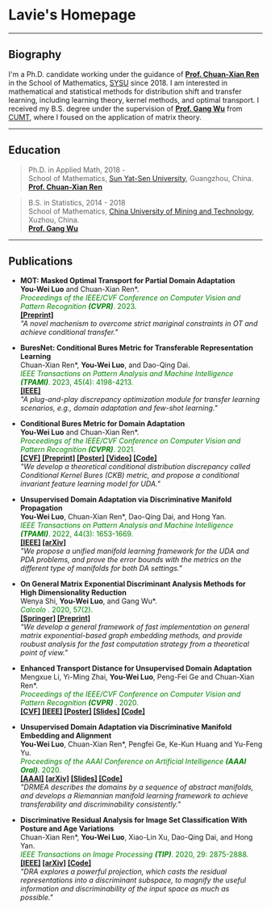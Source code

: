 # Lavie's Homepage

---
## Biography

I'm a Ph.D. candidate working under the guidance of **[Prof. Chuan-Xian Ren](http://www.scholat.com/renchx)** in the School of Mathematics, [SYSU](http://www.sysu.edu.cn/en/index.htm) since 2018. I am interested in mathematical and statistical methods for distribution shift and transfer learning, including learning theory, kernel methods, and optimal transport. I received my B.S. degree under the supervision of **[Prof. Gang Wu](https://www.researchgate.net/profile/Gang_Wu21)** from [CUMT](http://global.cumt.edu.cn/), where I foused on the application of matrix theory.

---
## Education
> Ph.D. in Applied Math, 2018 - <br>
> School of Mathematics, [Sun Yat-Sen University](http://www.sysu.edu.cn/en/index.htm), Guangzhou, China. <br>
> **[Prof. Chuan-Xian Ren](http://www.scholat.com/renchx)**

> B.S. in Statistics, 2014 - 2018  <br>
> School of Mathematics, [China University of Mining and Technology](http://global.cumt.edu.cn/), Xuzhou, China. <br>
> **[Prof. Gang Wu](https://www.researchgate.net/profile/Gang_Wu21)**

---
## Publications

<link rel="stylesheet" href="https://use.fontawesome.com/releases/v5.7.1/css/all.css" integrity="sha384-fnmOCqbTlWIlj8LyTjo7mOUStjsKC4pOpQbqyi7RrhN7udi9RwhKkMHpvLbHG9Sr" crossorigin="anonymous">

+ **MOT: Masked Optimal Transport for Partial Domain Adaptation** <br>
**You-Wei Luo** and Chuan-Xian Ren\*. <br>
*<font color="green"> Proceedings of the IEEE/CVF Conference on Computer Vision and Pattern Recognition </font>* 
***<font color="green">(CVPR)</font>***<font color="green">. 2023. </font> <br>
<i class="fas fa-file-pdf"></i> **[[Preprint]](https://www.youweiluo.top/Papers/MOT_CVPR2023.pdf)** <br>
<i class="fas fa-lightbulb"></i> *"A novel machenism to overcome strict mariginal constraints in OT and achieve conditional transfer."*

+ **BuresNet: Conditional Bures Metric for Transferable Representation Learning** <br>
Chuan-Xian Ren\*, **You-Wei Luo**, and Dao-Qing Dai. <br>
*<font color="green"> IEEE Transactions on Pattern Analysis and Machine Intelligence </font>* 
***<font color="green">(TPAMI)</font>***<font color="green">. 2023, 45(4): 4198-4213. </font> <br>
<i class="fas fa-file-pdf"></i> **[[IEEE]](https://ieeexplore.ieee.org/document/9829324)** <br>
<i class="fas fa-lightbulb"></i> *"A plug-and-play discrepancy optimization module for transfer learning scenarios, e.g., domain adaptation and few-shot learning."*

+ **Conditional Bures Metric for Domain Adaptation** <br>
**You-Wei Luo** and Chuan-Xian Ren\*. <br>
*<font color="green"> Proceedings of the IEEE/CVF Conference on Computer Vision and Pattern Recognition </font>* 
***<font color="green">(CVPR)</font>***<font color="green">. 2021. </font> <br>
<i class="fas fa-file-pdf"></i> **[[CVF]](https://openaccess.thecvf.com/content/CVPR2021/html/Luo_Conditional_Bures_Metric_for_Domain_Adaptation_CVPR_2021_paper.html) [[Preprint]](https://www.youweiluo.top/Papers/ConditionalBures_CVPR2021.pdf) [[Poster]](https://www.youweiluo.top/Papers/CKB_CVPR21_Poster.pdf) [[Video]](https://drive.google.com/file/d/1RMGOmWvt0eME9Mb2aPOvamX5KiEQU4TM/view?usp=sharing) [[Code]](https://github.com/LavieLuo/CKB)** <br>
<i class="fas fa-lightbulb"></i> *"We develop a theoretical conditional distribution discrepancy called Conditional Kernel Bures (CKB) metric, and propose a conditional invariant feature learning model for UDA."*

+ **Unsupervised Domain Adaptation via Discriminative Manifold Propagation** <br>
**You-Wei Luo**, Chuan-Xian Ren\*, Dao-Qing Dai, and Hong Yan. <br>
*<font color="green"> IEEE Transactions on Pattern Analysis and Machine Intelligence </font>*
***<font color="green">(TPAMI)</font>***<font color="green">. 2022, 44(3): 1653-1669. </font> <br>
<i class="fas fa-file-pdf"></i> **[[IEEE]](https://ieeexplore.ieee.org/document/9158545) [[arXiv]](https://arxiv.org/abs/2008.10030)** <br>
<i class="fas fa-lightbulb"></i> *"We propose a unified manifold learning framework for the UDA and PDA problems, and prove the error bounds with the metrics on the different type of manifolds for both DA settings."*

+ **On General Matrix Exponential Discriminant Analysis Methods for High Dimensionality Reduction** <br>
Wenya Shi, **You-Wei Luo**, and Gang Wu\*. <br>
*<font color="green"> Calcolo </font>*<font color="green">. 2020, 57(2). </font> <br>
<i class="fas fa-file-pdf"></i> **[[Springer]](https://link.springer.com/article/10.1007%2Fs10092-020-00366-6) [[Preprint]](https://www.youweiluo.top/Papers/On%20General%20Matrix%20Exponential%20Discriminant%20Analysis%20Methods%20for%20High%20Dimensionality%20Reduction.pdf)** <br>
<i class="fas fa-lightbulb"></i> *"We develop a general framework of fast implementation on general matrix exponential-based graph embedding methods, and provide roubust analysis for the fast
computation strategy from a theoretical point of view."*

+ **Enhanced Transport Distance for Unsupervised Domain Adaptation** <br>
Mengxue Li, Yi-Ming Zhai, **You-Wei Luo**, Peng-Fei Ge and Chuan-Xian Ren\*. <br>
*<font color="green"> Proceedings of the IEEE/CVF Conference on Computer Vision and Pattern Recognition </font>* 
***<font color="green">(CVPR)</font>*** <font color="green">. 2020. </font> <br>
<i class="fas fa-file-pdf"></i> **[[CVF]](https://openaccess.thecvf.com/content_CVPR_2020/html/Li_Enhanced_Transport_Distance_for_Unsupervised_Domain_Adaptation_CVPR_2020_paper.html) [[IEEE]](https://ieeexplore.ieee.org/document/9157821) [[Poster]](https://drive.google.com/file/d/1ljIuVgPJA4pyU5_WwlZSl60qHYq_ApjG/view?usp=sharing) [[Slides]](https://drive.google.com/file/d/1GhPtOSIHgmxrT8FBa0JXC1foQKlRDqpV/view?usp=sharing) [[Code]](https://github.com/LavieLuo/ETD)**

+ **Unsupervised Domain Adaptation via Discriminative Manifold Embedding and Alignment** <br>
**You-Wei Luo**, Chuan-Xian Ren\*, Pengfei Ge, Ke-Kun Huang and Yu-Feng Yu. <br>
*<font color="green"> Proceedings of the AAAI Conference on Artificial Intelligence </font>* 
***<font color="green">(AAAI Oral)</font>***<font color="green">. 2020. </font> <br>
<i class="fas fa-file-pdf"></i> **[[AAAI]](https://aaai.org/ojs/index.php/AAAI/article/view/5943) [[arXiv]](https://arxiv.org/abs/2002.08675) [[Slides]](https://drive.google.com/file/d/1XdBqNrWW0N7hmDGRdyOUA5XAB8-1xd6U/view?usp=sharing) [[Code]](https://github.com/LavieLuo/DRMEA)** <br>
<i class="fas fa-lightbulb"></i> *"DRMEA describes the domains by a sequence of abstract manifolds, and develops a Riemannian manifold learning framework to achieve transferability and discriminability consistently."*

+ **Discriminative Residual Analysis for Image Set Classification With Posture and Age Variations** <br>
Chuan-Xian Ren\*, **You-Wei Luo**, Xiao-Lin Xu, Dao-Qing Dai, and Hong Yan. <br>
*<font color="green"> IEEE Transactions on Image Processing </font>*
***<font color="green">(TIP)</font>***<font color="green">. 2020, 29: 2875-2888. </font> <br>
<i class="fas fa-file-pdf"></i> **[[IEEE]](https://ieeexplore.ieee.org/document/8911369) [[arXiv]](https://arxiv.org/abs/2008.09994) [[Code]](https://github.com/LavieLuo/DRA)** <br>
<i class="fas fa-lightbulb"></i> *"DRA explores a powerful projection, which casts the residual representations into a discriminant subspace, to magnify the useful information and discriminability of the input space as much as possible."*
